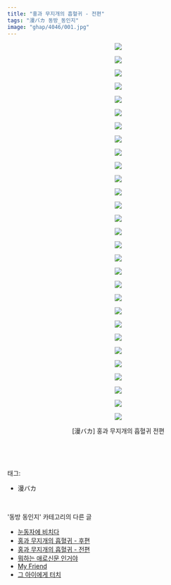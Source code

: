```yaml
---
title: "홍과 무지개의 흡혈귀 - 전편"
tags: "漫バカ 동방_동인지"
image: "ghap/4046/001.jpg"
---
```

<div class="article">
<p style="text-align: center; clear: none; float: none;"><img src="{{ site.nasurl }}/ghap/4046/001.jpg"/></p>
<p style="text-align: center; clear: none; float: none;"><img src="{{ site.nasurl }}/ghap/4046/002.jpg"/></p>
<p style="text-align: center; clear: none; float: none;"><img src="{{ site.nasurl }}/ghap/4046/003.jpg"/></p>
<p style="text-align: center; clear: none; float: none;"><img src="{{ site.nasurl }}/ghap/4046/004.jpg"/></p>
<p style="text-align: center; clear: none; float: none;"><img src="{{ site.nasurl }}/ghap/4046/005.jpg"/></p>
<p style="text-align: center; clear: none; float: none;"><img src="{{ site.nasurl }}/ghap/4046/006.jpg"/></p>
<p style="text-align: center; clear: none; float: none;"><img src="{{ site.nasurl }}/ghap/4046/007.jpg"/></p>
<p style="text-align: center; clear: none; float: none;"><img src="{{ site.nasurl }}/ghap/4046/008.jpg"/></p>
<p style="text-align: center; clear: none; float: none;"><img src="{{ site.nasurl }}/ghap/4046/009.jpg"/></p>
<p style="text-align: center; clear: none; float: none;"><img src="{{ site.nasurl }}/ghap/4046/010.jpg"/></p>
<p style="text-align: center; clear: none; float: none;"><img src="{{ site.nasurl }}/ghap/4046/011.jpg"/></p>
<p style="text-align: center; clear: none; float: none;"><img src="{{ site.nasurl }}/ghap/4046/012.jpg"/></p>
<p style="text-align: center; clear: none; float: none;"><img src="{{ site.nasurl }}/ghap/4046/013.jpg"/></p>
<p style="text-align: center; clear: none; float: none;"><img src="{{ site.nasurl }}/ghap/4046/014.jpg"/></p>
<p style="text-align: center; clear: none; float: none;"><img src="{{ site.nasurl }}/ghap/4046/015.jpg"/></p>
<p style="text-align: center; clear: none; float: none;"><img src="{{ site.nasurl }}/ghap/4046/016.jpg"/></p>
<p style="text-align: center; clear: none; float: none;"><img src="{{ site.nasurl }}/ghap/4046/017.jpg"/></p>
<p style="text-align: center; clear: none; float: none;"><img src="{{ site.nasurl }}/ghap/4046/018.jpg"/></p>
<p style="text-align: center; clear: none; float: none;"><img src="{{ site.nasurl }}/ghap/4046/019.jpg"/></p>
<p style="text-align: center; clear: none; float: none;"><img src="{{ site.nasurl }}/ghap/4046/020.jpg"/></p>
<p style="text-align: center; clear: none; float: none;"><img src="{{ site.nasurl }}/ghap/4046/021.jpg"/></p>
<p style="text-align: center; clear: none; float: none;"><img src="{{ site.nasurl }}/ghap/4046/022.jpg"/></p>
<p style="text-align: center; clear: none; float: none;"><img src="{{ site.nasurl }}/ghap/4046/023.jpg"/></p>
<p style="text-align: center; clear: none; float: none;"><img src="{{ site.nasurl }}/ghap/4046/024.jpg"/></p>
<p style="text-align: center; clear: none; float: none;"><img src="{{ site.nasurl }}/ghap/4046/025.jpg"/></p>
<p style="text-align: center; clear: none; float: none;"><img src="{{ site.nasurl }}/ghap/4046/026.jpg"/></p>
<p style="text-align: center; clear: none; float: none;"><img src="{{ site.nasurl }}/ghap/4046/027.jpg"/></p>
<p style="text-align: center; clear: none; float: none;"><img src="{{ site.nasurl }}/ghap/4046/028.jpg"/></p>
<p style="text-align: center; clear: none; float: none;"><img src="{{ site.nasurl }}/ghap/4046/029.jpg"/></p>
<p style="text-align: center; clear: none; float: none;">[漫バカ] 홍과 무지개의 흡혈귀 전편</p>
<p><br/></p>
</div><br/>
<div class="tagTrail">
<p>태그: </p>
<ul>
<li>漫バカ</li>
</ul>
</div><br/>
<div class="another">
<p>'동방 동인지' 카테고리의 다른 글</p>
<ul>
<li><a href="/2017-12-15-ghap_4048">눈동자에 비치다</a></li>
<li><a href="/2017-12-15-ghap_4047">홍과 무지개의 흡혈귀 - 후편</a></li>
<li><a href="/2017-12-15-ghap_4046">홍과 무지개의 흡혈귀 - 전편</a></li>
<li><a href="/2017-12-15-ghap_4045">뭐하는 애로신문 인거야</a></li>
<li><a href="/2017-12-15-ghap_4044">My Friend</a></li>
<li><a href="/2017-12-15-ghap_4043">그 아이에게 터치</a></li>
</ul>
</div><br/>
<div class="cb_module cb_fluid">
<div class="cb_wrt cb_profile">
</div><!-- commentList close -->
</div><br/>
